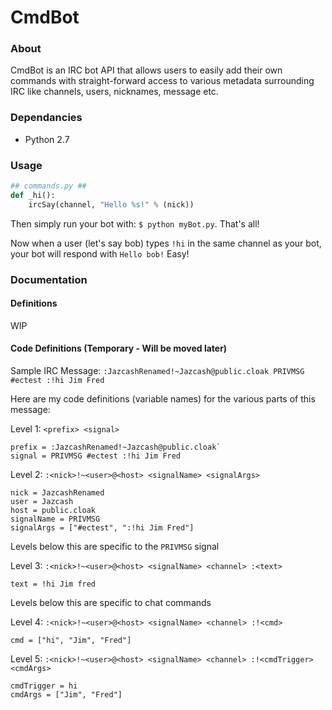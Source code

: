 CmdBot
====

### About
CmdBot is an IRC bot API that allows users to easily add their own commands with straight-forward access to various metadata surrounding IRC like channels, users, nicknames, message etc.

### Dependancies
* Python 2.7

### Usage
```python
## commands.py ##
def _hi():
    ircSay(channel, "Hello %s!" % (nick))
```
Then simply run your bot with: `$ python myBot.py`. That's all!

Now when a user (let's say bob) types `!hi` in the same channel as your bot, your bot will respond with `Hello bob!` Easy!

### Documentation
#### Definitions
WIP

#### Code Definitions (Temporary - Will be moved later)
Sample IRC Message: `:JazcashRenamed!~Jazcash@public.cloak PRIVMSG #ectest :!hi Jim Fred`

Here are my code definitions (variable names) for the various parts of this message:

Level 1: 
`<prefix> <signal>`
```
prefix = :JazcashRenamed!~Jazcash@public.cloak` 
signal = PRIVMSG #ectest :!hi Jim Fred
```
	
Level 2: 
`:<nick>!~<user>@<host> <signalName> <signalArgs>`
```
nick = JazcashRenamed
user = Jazcash
host = public.cloak
signalName = PRIVMSG
signalArgs = ["#ectest", ":!hi Jim Fred"]
```
	
Levels below this are specific to the `PRIVMSG` signal

Level 3: 
`:<nick>!~<user>@<host> <signalName> <channel> :<text>`
```
text = !hi Jim fred
```
Levels below this are specific to chat commands

Level 4: 
`:<nick>!~<user>@<host> <signalName> <channel> :!<cmd>`
```
cmd = ["hi", "Jim", "Fred"]
```
Level 5: 
`:<nick>!~<user>@<host> <signalName> <channel> :!<cmdTrigger> <cmdArgs>`
```
cmdTrigger = hi
cmdArgs = ["Jim", "Fred"]
```
